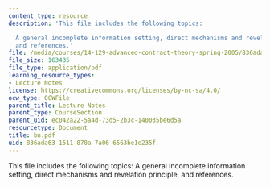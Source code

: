 ```yaml
---
content_type: resource
description: 'This file includes the following topics:

  A general incomplete information setting, direct mechanisms and revelation principle,
  and references.'
file: /media/courses/14-129-advanced-contract-theory-spring-2005/836ada631511878a7a066563be1e235f_bn.pdf
file_size: 163435
file_type: application/pdf
learning_resource_types:
- Lecture Notes
license: https://creativecommons.org/licenses/by-nc-sa/4.0/
ocw_type: OCWFile
parent_title: Lecture Notes
parent_type: CourseSection
parent_uid: ec042a22-5a4d-73d5-2b3c-140035be6d5a
resourcetype: Document
title: bn.pdf
uid: 836ada63-1511-878a-7a06-6563be1e235f
---
```

This file includes the following topics:
A general incomplete information setting, direct mechanisms and revelation principle, and references.